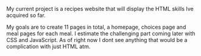 My current project is a recipes website that will display
the HTML skills Ive acquired so far. 

My goals are to create 11 pages in total, a homepage, choices page and meal pages for each meal. I estimate the challenging part coming later with CSS and JavaScript. As of right now I dont see anything that would be a complication with just HTML atm.
